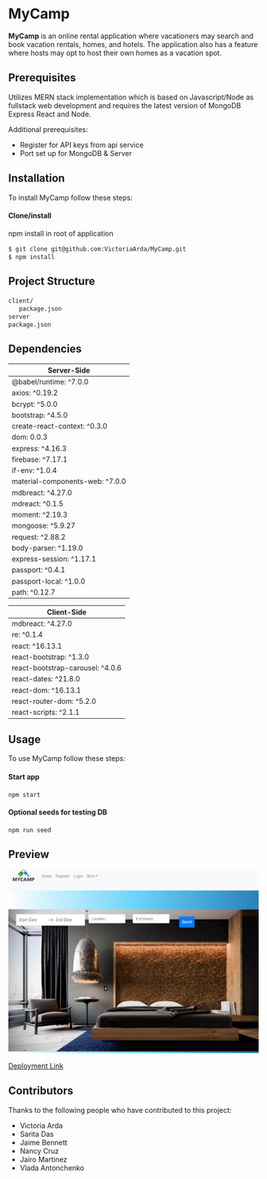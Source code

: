 # MyCamp

**MyCamp** is an online rental application where vacationers may search and book vacation rentals, homes, and hotels. The application also has a feature where hosts may opt to host their own homes as a vacation spot.

## Prerequisites

Utilizes MERN stack implementation which is based on Javascript/Node as fullstack web development and requires the latest version of MongoDB Express React and Node.

Additional prerequisites:

* Register for API keys from api service 
* Port set up for MongoDB & Server

## Installation

To install MyCamp follow these steps:

#### Clone/install

npm install in root of application

```
$ git clone git@github.com:VictoriaArda/MyCamp.git
$ npm install
```
## Project Structure

```
client/
   package.json
server
package.json
```

## Dependencies

| Server-Side   
| ------------- 
|   @babel/runtime: ^7.0.0
|   axios: ^0.19.2
|   bcrypt: ^5.0.0
|   bootstrap: ^4.5.0
|   create-react-context: ^0.3.0
|   dom: 0.0.3
|   express: ^4.16.3
|   firebase: ^7.17.1
|   if-env: ^1.0.4
|   material-components-web: ^7.0.0
|   mdbreact: ^4.27.0
|   mdreact: ^0.1.5
|   moment: ^2.19.3 
|   mongoose: ^5.9.27
|   request: ^2.88.2
|   body-parser: ^1.19.0
|   express-session: ^1.17.1
|   passport: ^0.4.1
|   passport-local: ^1.0.0
|   path: ^0.12.7 


| Client-Side  
| ------------- 
|   mdbreact: ^4.27.0
|   re: ^0.1.4
|   react: ^16.13.1
|   react-bootstrap: ^1.3.0
|   react-bootstrap-carousel: ^4.0.6
|   react-dates: ^21.8.0
|   react-dom: ^16.13.1
|   react-router-dom: ^5.2.0
|   react-scripts: ^2.1.1


## Usage
To use MyCamp follow these steps:

#### Start app
```
npm start
```
#### Optional seeds for testing DB
```
npm run seed
```

## Preview

![MyCamp preview](./client/src/components/Files/projectpics/MyCamp.PNG)

[Deployment Link](https://mycamp2020.herokuapp.com/)

## Contributors

Thanks to the following people who have contributed to this project:

* Victoria Arda
* Sarita Das
* Jaime Bennett
* Nancy Cruz
* Jairo Martinez
* Vlada Antonchenko

